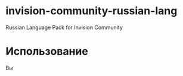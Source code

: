 # invision-community-russian-lang
Russian Language Pack for Invision Community

# Использование
Вы 
